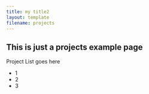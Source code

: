 ```yaml
---
title: my title2
layout: template
filename: projects
--- 
```


## This is just a projects example page

Project List goes here

* 1
* 2
* 3
